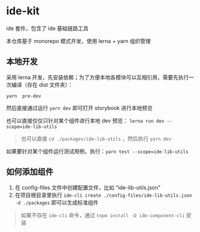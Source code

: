 # ide-kit

ide 套件，包含了 ide 基础链路工具

本仓库基于 monorepo 模式开发，使用 lerna + yarn 组织管理

## 本地开发

采用 lerna 开发，先安装依赖；为了方便本地各模块可以互相引用，需要先执行一次编译（存在 dist 文件夹）：

```shell
yarn  pre-dev
```

然后直接通过运行 `yarn dev` 即可打开 storybook 进行本地预览

也可以直接仅仅只针对某个组件进行本地 dev 预览： `lerna run dev --scope=ide-lib-utils`
> 也可以直接 `cd ./packages/ide-lib-utils` ，然后执行 `yarn dev`

如果要针对某个组件运行测试用例，执行：`yarn test --scope=ide-lib-utils`

## 如何添加组件

 1. 在 config-files 文件中创建配置文件，比如 "ide-lib-utils.json"
 2. 在项目根目录里执行 `ide-cli create ./config-files/ide-lib-utils.json -d ./packages` 即可以生成标准组件

> 如果不存在 `ide-cli` 命令，通过 `tnpm install -D ide-component-cli` 安装
